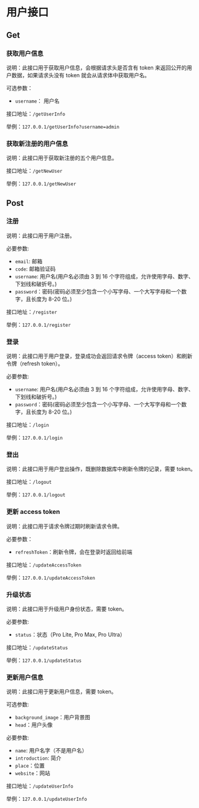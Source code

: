 # 用户接口

## Get

### 获取用户信息

说明：此接口用于获取用户信息，会根据请求头是否含有 token 来返回公开的用户数据，如果请求头没有 token 就会从请求体中获取用户名。

可选参数：

-   `username`： 用户名

接口地址：`/getUserInfo`

举例：`127.0.0.1/getUserInfo?username=admin`

### 获取新注册的用户信息

说明：此接口用于获取新注册的五个用户信息。

接口地址：`/getNewUser`

举例：`127.0.0.1/getNewUser`

## Post

### 注册

说明：此接口用于用户注册。

必要参数:

-   `email`: 邮箱
-   `code`: 邮箱验证码
-   `username`: 用户名(用户名必须由 3 到 16 个字符组成，允许使用字母、数字、下划线和破折号。)
-   `password`：密码(密码必须至少包含一个小写字母、一个大写字母和一个数字，且长度为 8-20 位。)

接口地址：`/register`

举例：`127.0.0.1/register`

### 登录

说明：此接口用于用户登录，登录成功会返回请求令牌（access token）和刷新令牌（refresh token）。

必要参数:

-   `username`: 用户名(用户名必须由 3 到 16 个字符组成，允许使用字母、数字、下划线和破折号。)
-   `password`：密码(密码必须至少包含一个小写字母、一个大写字母和一个数字，且长度为 8-20 位。)

接口地址：`/login`

举例：`127.0.0.1/login`

### 登出

说明：此接口用于用户登出操作，既删除数据库中刷新令牌的记录，需要 token。

接口地址：`/logout`

举例：`127.0.0.1/logout`

### 更新 access token

说明：此接口用于请求令牌过期时刷新请求令牌。

必要参数：

-   `refreshToken`：刷新令牌，会在登录时返回给前端

接口地址：`/updateAccessToken`

举例：`127.0.0.1/updateAccessToken`

### 升级状态

说明：此接口用于升级用户身份状态，需要 token。

必要参数:

-   `status`：状态（Pro Lite, Pro Max, Pro Ultra）

接口地址：`/updateStatus`

举例：`127.0.0.1/updateStatus`

### 更新用户信息

说明：此接口用于更新用户信息，需要 token。

可选参数:

-   `background_image`：用户背景图
-   `head`：用户头像

必要参数:

-   `name`: 用户名字（不是用户名）
-   `introduction`: 简介
-   `place`：位置
-   `website`：网站

接口地址：`/updateUserInfo`

举例：`127.0.0.1/updateUserInfo`
